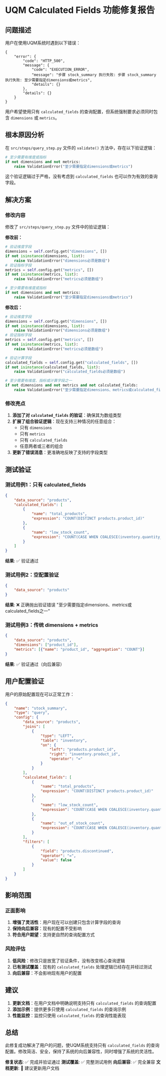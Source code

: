 # UQM Calculated Fields 功能修复报告

## 问题描述

用户在使用UQM系统时遇到以下错误：
```
{
    "error": {
        "code": "HTTP_500",
        "message": {
            "code": "EXECUTION_ERROR",
            "message": "步骤 stock_summary 执行失败: 步骤 stock_summary 执行失败: 至少需要指定dimensions或metrics",
            "details": {}
        },
        "details": {}
    }
}
```

用户希望使用只有 `calculated_fields` 的查询配置，但系统强制要求必须同时包含 `dimensions` 或 `metrics`。

## 根本原因分析

在 `src/steps/query_step.py` 文件的 `validate()` 方法中，存在以下验证逻辑：

```python
# 至少需要有维度或指标
if not dimensions and not metrics:
    raise ValidationError("至少需要指定dimensions或metrics")
```

这个验证逻辑过于严格，没有考虑到 `calculated_fields` 也可以作为有效的查询字段。

## 解决方案

### 修改内容

修改了 `src/steps/query_step.py` 文件中的验证逻辑：

**修改前：**
```python
# 验证维度字段
dimensions = self.config.get("dimensions", [])
if not isinstance(dimensions, list):
    raise ValidationError("dimensions必须是数组")        
# 验证指标字段
metrics = self.config.get("metrics", [])
if not isinstance(metrics, list):
    raise ValidationError("metrics必须是数组")

# 至少需要有维度或指标
if not dimensions and not metrics:
    raise ValidationError("至少需要指定dimensions或metrics")
```

**修改后：**
```python
# 验证维度字段
dimensions = self.config.get("dimensions", [])
if not isinstance(dimensions, list):
    raise ValidationError("dimensions必须是数组")        
# 验证指标字段
metrics = self.config.get("metrics", [])
if not isinstance(metrics, list):
    raise ValidationError("metrics必须是数组")

# 验证计算字段
calculated_fields = self.config.get("calculated_fields", [])
if not isinstance(calculated_fields, list):
    raise ValidationError("calculated_fields必须是数组")

# 至少需要有维度、指标或计算字段之一
if not dimensions and not metrics and not calculated_fields:
    raise ValidationError("至少需要指定dimensions、metrics或calculated_fields之一")
```

### 修改亮点

1. **添加了对 `calculated_fields` 的验证**：确保其为数组类型
2. **扩展了组合验证逻辑**：现在支持三种情况的任意组合：
   - 只有 `dimensions`
   - 只有 `metrics`
   - 只有 `calculated_fields`
   - 任意两者或三者的组合
3. **更新了错误消息**：更准确地反映了支持的字段类型

## 测试验证

### 测试用例1：只有 calculated_fields
```json
{
    "data_source": "products",
    "calculated_fields": [
        {
            "name": "total_products",
            "expression": "COUNT(DISTINCT products.product_id)"
        },
        {
            "name": "low_stock_count",
            "expression": "COUNT(CASE WHEN COALESCE(inventory.quantity_on_hand, 0) <= 10 THEN 1 END)"
        }
    ]
}
```
**结果**: ✅ 验证通过

### 测试用例2：空配置验证
```json
{
    "data_source": "products"
}
```
**结果**: ❌ 正确抛出验证错误 "至少需要指定dimensions、metrics或calculated_fields之一"

### 测试用例3：传统 dimensions + metrics
```json
{
    "data_source": "products",
    "dimensions": ["product_id"],
    "metrics": [{"name": "product_id", "aggregation": "COUNT"}]
}
```
**结果**: ✅ 验证通过（向后兼容）

## 用户配置验证

用户的原始配置现在可以正常工作：

```json
{
    "name": "stock_summary",
    "type": "query",
    "config": {
        "data_source": "products",
        "joins": [
            {
                "type": "LEFT",
                "table": "inventory",
                "on": {
                    "left": "products.product_id",
                    "right": "inventory.product_id",
                    "operator": "="
                }
            }
        ],
        "calculated_fields": [
            {
                "name": "total_products",
                "expression": "COUNT(DISTINCT products.product_id)"
            },
            {
                "name": "low_stock_count",
                "expression": "COUNT(CASE WHEN COALESCE(inventory.quantity_on_hand, 0) <= 10 AND COALESCE(inventory.quantity_on_hand, 0) > 0 THEN 1 END)"
            },
            {
                "name": "out_of_stock_count", 
                "expression": "COUNT(CASE WHEN COALESCE(inventory.quantity_on_hand, 0) = 0 THEN 1 END)"
            }
        ],
        "filters": [
            {
                "field": "products.discontinued",
                "operator": "=",
                "value": false
            }
        ]
    }
}
```

## 影响范围

### 正面影响
1. **增强了灵活性**：用户现在可以创建只包含计算字段的查询
2. **保持向后兼容**：现有的配置不受影响
3. **符合用户期望**：支持更自然的查询配置方式

### 风险评估
1. **低风险**：修改只是放宽了验证条件，没有改变核心查询逻辑
2. **已有测试覆盖**：现有的 `calculated_fields` 处理逻辑已经存在并经过测试
3. **向后兼容**：不会影响现有用户的配置

## 建议

1. **更新文档**：在用户文档中明确说明支持只有 `calculated_fields` 的查询配置
2. **添加示例**：提供更多只使用 `calculated_fields` 的查询示例
3. **性能监控**：监控只使用 `calculated_fields` 的查询性能表现

## 总结

此修复成功解决了用户的问题，使UQM系统支持只有 `calculated_fields` 的查询配置。修改简洁、安全，保持了系统的向后兼容性，同时增强了系统的灵活性。

**修复状态**: ✅ 完成并验证通过
**测试覆盖**: ✅ 完整测试用例
**向后兼容**: ✅ 完全兼容
**文档更新**: 📝 建议更新用户文档
